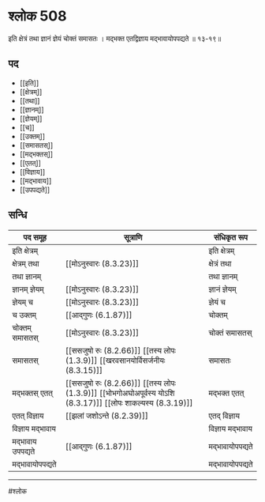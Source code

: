 # श्लोक 508

इति क्षेत्रं तथा ज्ञानं ज्ञेयं चोक्तं समासतः ।
मद्भक्त एतद्विज्ञाय मद्भावायोपपद्यते ॥ १३-१९॥


## पद 

- [[इति]]
- [[क्षेत्रम्]]
- [[तथा]]
- [[ज्ञानम्]]
- [[ज्ञेयम्]]
- [[च]]
- [[उक्तम्]]
- [[समासतस्]]
- [[मद्भक्तस्]]
- [[एतत्]]
- [[विज्ञाय]]
- [[मद्भावाय]]
- [[उपपद्यते]]

## सन्धि

| पद समूह | सूत्राणि | संधिकृत रूप |
| ----- | ----- | ----- |
| इति क्षेत्रम् |  | इति क्षेत्रम् |
| क्षेत्रम् तथा |  [[मोऽनुस्वारः (8.3.23)]] | क्षेत्रं तथा |
| तथा ज्ञानम् |  | तथा ज्ञानम् |
| ज्ञानम् ज्ञेयम् |  [[मोऽनुस्वारः (8.3.23)]] | ज्ञानं ज्ञेयम् |
| ज्ञेयम् च |  [[मोऽनुस्वारः (8.3.23)]] | ज्ञेयं च |
| च उक्तम् |  [[आद्गुणः (6.1.87)]] | चोक्तम् |
| चोक्तम् समासतस् |  [[मोऽनुस्वारः (8.3.23)]] | चोक्तं समासतस् |
| समासतस् |  [[ससजुषो रुः (8.2.66)]] [[तस्य लोपः (1.3.9)]] [[खरवसानयोर्विसर्जनीयः (8.3.15)]] | समासतः |
| मद्भक्तस् एतत् |  [[ससजुषो रुः (8.2.66)]] [[तस्य लोपः (1.3.9)]] [[भोभगोअघोअपूर्वस्य योऽशि (8.3.17)]] [[लोपः शाकल्यस्य (8.3.19)]] | मद्भक्त एतत् |
| एतत् विज्ञाय |  [[झलां जशोऽन्ते (8.2.39)]] | एतद् विज्ञाय |
| विज्ञाय मद्भावाय |  | विज्ञाय मद्भावाय |
| मद्भावाय उपपद्यते |  [[आद्गुणः (6.1.87)]] | मद्भावायोपपद्यते |
| मद्भावायोपपद्यते |  | मद्भावायोपपद्यते |


---

#श्लोक